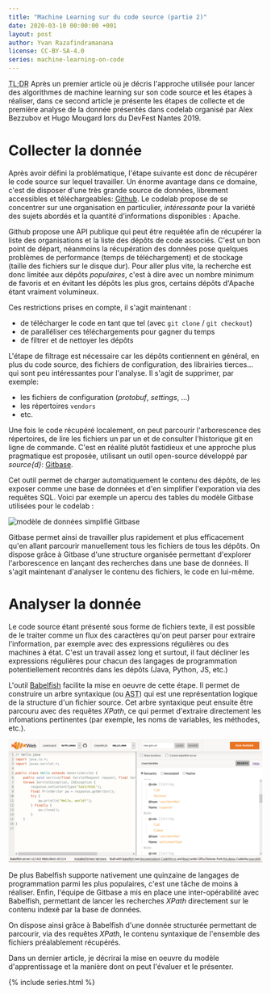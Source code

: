 ```yaml
---
title: "Machine Learning sur du code source (partie 2)"
date: 2020-03-10 00:00:00 +001
layout: post
author: Yvan Razafindramanana
license: CC-BY-SA-4.0
series: machine-learning-on-code
---
```


<acronym title="En résumé... (Too long; Didn't Read)">TL;DR</acronym> Après un premier article où je décris l'approche utilisée pour lancer des algorithmes de machine learning sur son code source et les étapes à réaliser, dans ce second article je présente les étapes de collecte et de première analyse de la donnée présentés dans codelab organisé par Alex Bezzubov et Hugo Mougard lors du DevFest Nantes 2019.

<!--more-->

# Collecter la donnée

Après avoir défini la problématique, l'étape suivante est donc de récupérer le code source sur lequel travailler. Un énorme avantage dans ce domaine, c'est de disposer d'une très grande source de données, librement accessibles et téléchargeables: [Github](https://github.com). Le codelab propose de se concentrer sur une organisation en particulier, _intéressante_ pour la variété des sujets abordés et la quantité d'informations disponibles : Apache.

Github propose une API publique qui peut être requêtée afin de récupérer la liste des organisations et la liste des dépôts de code associés. C'est un bon point de départ, néanmoins la récupération des données pose quelques problèmes de performance (temps de téléchargement) et de stockage (taille des fichiers sur le disque dur). Pour aller plus vite, la recherche est donc limitée aux dépôts _populaires_, c'est à dire avec un nombre minimum de favoris et en évitant les dépôts les plus gros, certains dépôts d'Apache étant vraiment volumineux.

Ces restrictions prises en compte, il s'agit maintenant :
- de télécharger le code en tant que tel (avec `git clone` / `git checkout`)
- de paralléliser ces téléchargements pour gagner du temps
- de filtrer et de nettoyer les dépôts

L'étape de filtrage est nécessaire car les dépôts contiennent en général, en plus du code source, des fichiers de configuration, des librairies tierces... qui sont peu intéressantes pour l'analyse. Il s'agit de supprimer, par exemple:
- les fichiers de configuration (_protobuf_, _settings_, ...)
- les répertoires `vendors`
- etc.

Une fois le code récupéré localement, on peut parcourir l'arborescence des répertoires, de lire les fichiers un par un et de consulter l'historique git en ligne de commande. C'est en réalité plutôt fastidieux et une approche plus pragmatique est proposée, utilisant un outil open-source développé par _source{d}_: [Gitbase](https://github.com/src-d/gitbase).

Cet outil permet de charger automatiquement le contenu des dépôts, de les exposer comme une base de données et d'en simplifier l'exporation via des requêtes SQL. Voici par exemple un apercu des tables du modèle Gitbase utilisées pour le codelab :

![modèle de données simplifié Gitbase](https://raw.githubusercontent.com/mloncode/devfest2019-workshop/master/notebooks/img/tables.png)

Gitbase permet ainsi de travailler plus rapidement et plus efficacement qu'en allant parcourir manuellement tous les fichiers de tous les dépôts. On dispose grâce à Gitbase d'une structure organisée permettant d'explorer l'arborescence en lançant des recherches dans une base de données. Il s'agit maintenant d'analyser le contenu des fichiers, le code en lui-même.

# Analyser la donnée 

Le code source étant présenté sous forme de fichiers texte, il est possible de le traiter comme un flux des caractères qu'on peut parser pour extraire l'information, par exemple avec des expressions régulières ou des machines à état. C'est un travail assez long et surtout, il faut décliner les expressions régulières pour chacun des langages de programmation potentiellement recontrés dans les dépôts (Java, Python, JS, etc.)

L'outil [Babelfish](https://doc.bblf.sh/) facilite la mise en oeuvre de cette étape. Il permet de construire un arbre syntaxique (ou <acronym title="Abstract Syntax Tree">AST</acronym>) qui est une représentation logique de la structure d'un fichier source. Cet arbre syntaxique peut ensuite être parcouru avec des requêtes _XPath_, ce qui permet d'extraire directement les infomations pertinentes (par exemple, les noms de variables, les méthodes, etc.).

![capture d'écran Babelfish](https://github.com/yvzn/bbl-mloncode/raw/master/resources/babelfish.png)

De plus Babelfish supporte nativement une quinzaine de langages de programmation parmi les plus populaires, c'est une tâche de moins à réaliser. Enfin, l'équipe de Gitbase a mis en place une inter-opérabilité avec Babelfish, permettant de lancer les recherches _XPath_ directement sur le contenu indexé par la base de données.

On dispose ainsi grâce à Babelfish d'une donnée structurée permettant de parcourir, via des requêtes _XPath_, le contenu syntaxique de l'ensemble des fichiers préalablement récupérés.

Dans un dernier article, je décrirai la mise en oeuvre du modèle d'apprentissage et la manière dont on peut l'évaluer et le présenter.

{% include series.html  %}
